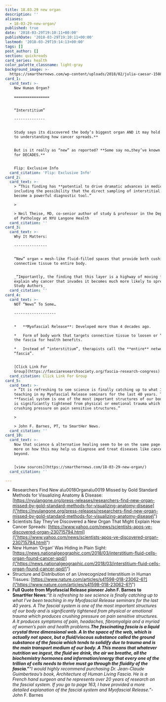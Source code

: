 ```yaml
---
title: 18.03.29 new organ
description: ''
aliases:
  - 18-03-29-new-organ/
published: true
date: '2018-03-29T19:10:11+00:00'
publishDate: '2018-03-29T19:10:11+00:00'
lastmod: '2018-03-29T19:14:13+00:00'
tags: []
post_author: []
section: quickreads
card_series: health
color_palette_classname: light-gray
background_image: >-
  https://smarthernews.com/wp-content/uploads/2018/02/julia-caesar-15081-360x360.jpg
card_1:
  card_text: >-
    New Human Organ?

    ================


    “Interstitium”

    --------------


    Study says its discovered the body’s biggest organ AND it may hold the **key
    to understanding how cancer spreads.**


    But is it really as “new” as reported? **Some say no…they’ve known about it
    for DECADES.**


    Flip: Exclusive Info
  card_citation: 'Flip: Exclusive Info'
card_2:
  card_text: >-
    > “This finding has **potential to drive dramatic advances in medicine**,
    including the possibility that the direct sampling of interstitial fluid may
    become a powerful diagnostic tool.”

    > 

    > Neil Theise, MD, co-senior author of study & professor in the Department
    of Pathology at NYU Langone Health
  card_citation: ''
card_3:
  card_text: >-
    Why It Matters:

    ---------------


    “New” organ = mesh-like fluid-filled spaces that provide both cushion and
    connective tissue to entire body.


    _“Importantly, the finding that this layer is a highway of moving fluid may
    explain why cancer that invades it becomes much more likely to spread.”
    Study Authors_
  card_citation: ''
card_4:
  card_text: >-
    NOT “News” To Some…

    -------------------


    *   **Myofascial Release**: Developed more than 4 decades ago.

    *   Form of body work that targets connective tissue to loosen or “release”
    the fascia for health benefits.

    *   Instead of “interstitium”, therapists call the **entire** network
    “fascia”.


    [Click Link For
    Group](https://fasciaresearchsociety.org/fascia-research-congress)
  card_citation: Click Link For Group
card_5:
  card_text: >-
    > “It is refreshing to see science is finally catching up to what I’ve been
    teaching in my Myofascial Release seminars for the last 40 years. The
    **fascial system is one of the most important structures of our body** and
    is significantly tightened from physical or emotional trauma which produces
    crushing pressure on pain sensitive structures.”

    > 

    > John F. Barnes, PT, to SmartHer News.
  card_citation: ''
card_10:
  card_text: >-
    Now that science & alternative healing seem to be on the same page - read
    more on how this may help us diagnose and treat diseases like cancer and
    beyond.


    [view sources](https://smarthernews.com/18-03-29-new-organ/)
  card_citation: ''

---
```

*   Researchers Find New a\\u0018Organa\\u0019 Missed by Gold Standard Methods for Visualizing Anatomy & Disease: [https://nyulangone.org/press-releases/researchers-find-new-organ-missed-by-gold-standard-methods-for-visualizing-anatomy-disease](\"https://nyulangone.org/press-releases/researchers-find-new-organ-missed-by-gold-standard-methods-for-visualizing-anatomy-disease\")
*   Scientists Say They’ve Discovered a New Organ That Might Explain How Cancer Spreads: [https://www.yahoo.com/news/scientists-apos-ve-discovered-organ-230715794.html](\"https://www.yahoo.com/news/scientists-apos-ve-discovered-organ-230715794.html\")
*   New Human ‘Organ’ Was Hiding in Plain Sight: [https://news.nationalgeographic.com/2018/03/interstitium-fluid-cells-organ-found-cancer-spd/](\"https://news.nationalgeographic.com/2018/03/interstitium-fluid-cells-organ-found-cancer-spd/\")
*   Structure and Distribution of an Unrecognized Interstitium in Human Tissues: [https://www.nature.com/articles/s41598-018-23062-6?](\"https://www.nature.com/articles/s41598-018-23062-6?\")
*   **Full Quote from Myofascial Release pioneer John F. Barnes to SmartHer News**:_“It is refreshing to see science is finally catching up to what I’ve been teaching in my Myofascial Release seminars for the last 40 years. A The fascial system is one of the most important structures of our body and is significantly tightened from physical or emotional trauma which produces crushing pressure on pain sensitive structures. A It produces symptoms of pain, headaches, fibromyalgia and a myriad of women’s pain and health problems.__The fascinating fascia is a liquid crystal three dimensional web. A In the space of the web, which is actually not space, but a fluid/viscous substance called the ground substance of the fascia which tends to solidify due to trauma and is the main transport medium of our body. **A This means that whatever nutrition we ingest, the fluid we drink, the air we breathe, all the biochemistry hormones and information/energy that every one of the trillion of cells needs to thrive must go through the fluidity of the fascia**.”__“I would highly recommend purchasing Dr. Jean-Claude Guimberteau’s book, Architecture of Human Living Fascia. He is a French hand surgeon and he represents over 20 years of research on the fascial system. If you go to page 163, I have provided a more detailed explanation of the fascial system and Myofascial Release.”_\-John F. Barnes